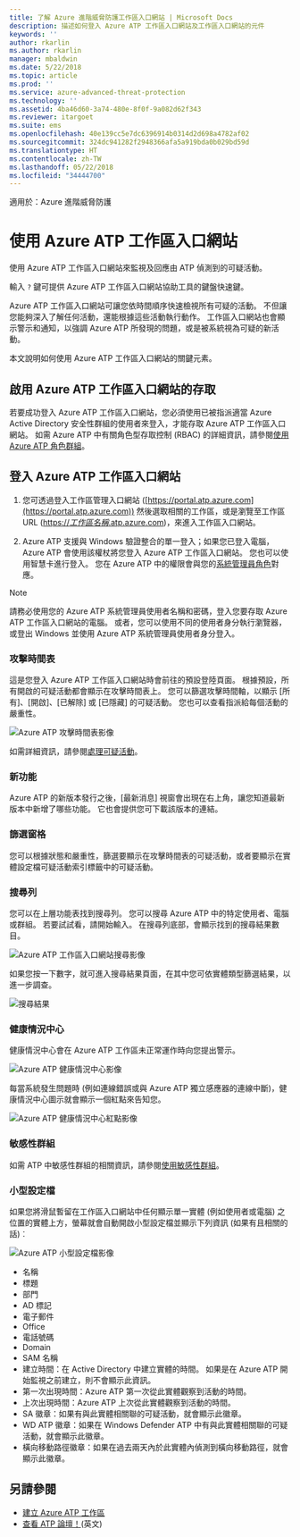 ```yaml
---
title: 了解 Azure 進階威脅防護工作區入口網站 | Microsoft Docs
description: 描述如何登入 Azure ATP 工作區入口網站及工作區入口網站的元件
keywords: ''
author: rkarlin
ms.author: rkarlin
manager: mbaldwin
ms.date: 5/22/2018
ms.topic: article
ms.prod: ''
ms.service: azure-advanced-threat-protection
ms.technology: ''
ms.assetid: 4ba46d60-3a74-480e-8f0f-9a082d62f343
ms.reviewer: itargoet
ms.suite: ems
ms.openlocfilehash: 40e139cc5e7dc6396914b0314d2d698a4782af02
ms.sourcegitcommit: 324dc941282f2948366afa5a919bda0b029bd59d
ms.translationtype: HT
ms.contentlocale: zh-TW
ms.lasthandoff: 05/22/2018
ms.locfileid: "34444700"
---
```

適用於：Azure 進階威脅防護



# <a name="working-with-the-azure-atp-workspace-portal"></a>使用 Azure ATP 工作區入口網站

使用 Azure ATP 工作區入口網站來監視及回應由 ATP 偵測到的可疑活動。

輸入 `?` 鍵可提供 Azure ATP 工作區入口網站協助工具的鍵盤快速鍵。 

Azure ATP 工作區入口網站可讓您依時間順序快速檢視所有可疑的活動。 不但讓您能夠深入了解任何活動，還能根據這些活動執行動作。 工作區入口網站也會顯示警示和通知，以強調 Azure ATP 所發現的問題，或是被系統視為可疑的新活動。

本文說明如何使用 Azure ATP 工作區入口網站的關鍵元素。


## <a name="enabling-access-to-the-azure-atp-workspace-portal"></a>啟用 Azure ATP 工作區入口網站的存取
若要成功登入 Azure ATP 工作區入口網站，您必須使用已被指派適當 Azure Active Directory 安全性群組的使用者來登入，才能存取 Azure ATP 工作區入口網站。 如需 Azure ATP 中有關角色型存取控制 (RBAC) 的詳細資訊，請參閱[使用 Azure ATP 角色群組](atp-role-groups.md)。

## <a name="logging-into-the-azure-atp-workspace-portal"></a>登入 Azure ATP 工作區入口網站

1. 您可透過登入工作區管理入口網站 ([https://portal.atp.azure.com](https://portal.atp.azure.com)) 然後選取相關的工作區，或是瀏覽至工作區 URL ([https://*工作區名稱*.atp.azure.com](https://*workspacename*.atp.azure.com))，來進入工作區入口網站。


2.  Azure ATP 支援與 Windows 驗證整合的單一登入；如果您已登入電腦，Azure ATP 會使用該權杖將您登入 Azure ATP 工作區入口網站。 您也可以使用智慧卡進行登入。 您在 Azure ATP 中的權限會與您的[系統管理員角色](atp-role-groups.md)對應。

 > [!NOTE]
 > 請務必使用您的 Azure ATP 系統管理員使用者名稱和密碼，登入您要存取 Azure ATP 工作區入口網站的電腦。 或者，您可以使用不同的使用者身分執行瀏覽器，或登出 Windows 並使用 Azure ATP 系統管理員使用者身分登入。 


### <a name="attack-time-line"></a>攻擊時間表

這是您登入 Azure ATP 工作區入口網站時會前往的預設登陸頁面。 根據預設，所有開啟的可疑活動都會顯示在攻擊時間表上。 您可以篩選攻擊時間軸，以顯示 [所有]、[開啟]、[已解除] 或 [已隱藏] 的可疑活動。 您也可以查看指派給每個活動的嚴重性。

![Azure ATP 攻擊時間表影像](media/atp-sa-timeline.png)

如需詳細資訊，請參閱[處理可疑活動](working-with-suspicious-activities.md)。

### <a name="whats-new"></a>新功能

Azure ATP 的新版本發行之後，[最新消息] 視窗會出現在右上角，讓您知道最新版本中新增了哪些功能。 它也會提供您可下載該版本的連結。

### <a name="filtering-panel"></a>篩選窗格

您可以根據狀態和嚴重性，篩選要顯示在攻擊時間表的可疑活動，或者要顯示在實體設定檔可疑活動索引標籤中的可疑活動。

### 搜尋列 <a name="search-bar"></a>

您可以在上層功能表找到搜尋列。 您可以搜尋 Azure ATP 中的特定使用者、電腦或群組。 若要試試看，請開始輸入。 在搜尋列底部，會顯示找到的搜尋結果數目。 

![Azure ATP 工作區入口網站搜尋影像](media/atp-workspace-portal-search.png)

如果您按一下數字，就可進入搜尋結果頁面，在其中您可依實體類型篩選結果，以進一步調查。

![搜尋結果](media/search-results.png)

### <a name="health-center"></a>健康情況中心

健康情況中心會在 Azure ATP 工作區未正常運作時向您提出警示。

![Azure ATP 健康情況中心影像](media/atp-health-issue.png)

每當系統發生問題時 (例如連線錯誤或與 Azure ATP 獨立感應器的連線中斷)，健康情況中心圖示就會顯示一個紅點來告知您。 

![Azure ATP 健康情況中心紅點影像](media/atp-health-bar.png)

### <a name="sensitive-groups"></a>敏感性群組

如需 ATP 中敏感性群組的相關資訊，請參閱[使用敏感性群組](sensitive-accounts.md)。

### <a name="mini-profile"></a>小型設定檔

如果您將滑鼠暫留在工作區入口網站中任何顯示單一實體 (例如使用者或電腦) 之位置的實體上方，螢幕就會自動開啟小型設定檔並顯示下列資訊 (如果有且相關的話)︰

![Azure ATP 小型設定檔影像](media/atp-mini-profile.png)

- 名稱
- 標題
- 部門
- AD 標記
- 電子郵件
- Office
- 電話號碼
- Domain
- SAM 名稱
- 建立時間：在 Active Directory 中建立實體的時間。 如果是在 Azure ATP 開始監視之前建立，則不會顯示此資訊。
- 第一次出現時間：Azure ATP 第一次從此實體觀察到活動的時間。
- 上次出現時間：Azure ATP 上次從此實體觀察到活動的時間。
- SA 徽章：如果有與此實體相關聯的可疑活動，就會顯示此徽章。
- WD ATP 徽章：如果在 Windows Defender ATP 中有與此實體相關聯的可疑活動，就會顯示此徽章。
- 橫向移動路徑徽章：如果在過去兩天內於此實體內偵測到橫向移動路徑，就會顯示此徽章。


## <a name="see-also"></a>另請參閱

- [建立 Azure ATP 工作區](install-atp-step1.md)
- [查看 ATP 論壇！](https://aka.ms/azureatpcommunity)\(英文\)